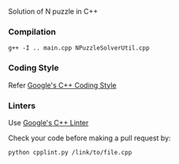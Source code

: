 Solution of N puzzle in C++

### Compilation

```
g++ -I .. main.cpp NPuzzleSolverUtil.cpp
```

### Coding Style

Refer [Google's C++ Coding Style](https://google.github.io/styleguide/cppguide.html)

### Linters

Use [Google's C++ Linter](https://github.com/google/styleguide/cpplint)

Check your code before making a pull request by:

```
python cpplint.py /link/to/file.cpp
```
